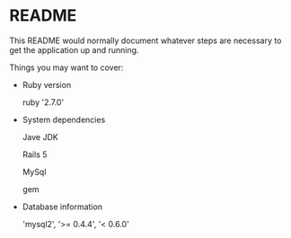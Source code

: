 # README

This README would normally document whatever steps are necessary to get the
application up and running.

Things you may want to cover:

* Ruby version

  ruby '2.7.0'


* System dependencies

  Jave JDK
  
  Rails 5
  
  MySql
  
  gem

* Database information

  'mysql2', '>= 0.4.4', '< 0.6.0'
